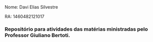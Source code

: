 Nome: Davi Elias Silvestre <p/>
RA: 1460482121017
<h3> Repositório para atividades das matérias ministradas pelo Professor Giuliano Bertoti. </h3>
